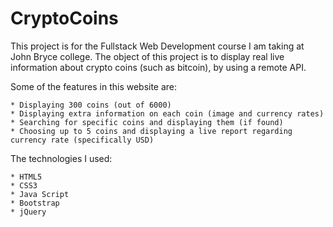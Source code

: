 # CryptoCoins

This project is for the Fullstack Web Development course I am taking at John Bryce college. 
The object of this project is to display real live information about crypto coins (such as bitcoin), by using a remote API. 

Some of the features in this website are:

	* Displaying 300 coins (out of 6000)
	* Displaying extra information on each coin (image and currency rates) 
	* Searching for specific coins and displaying them (if found)
	* Choosing up to 5 coins and displaying a live report regarding currency rate (specifically USD)

The technologies I used:

	* HTML5
	* CSS3
	* Java Script
	* Bootstrap
	* jQuery



